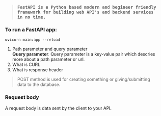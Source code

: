> ### **```FastAPI is a Python based modern and begineer friendly framework for building web API's and backend services in no time.```**

### To run a FastAPI app: 
```uvicorn main:app --reload```

1. Path parameter and query parameter  
   **Query parameter**: Query parameter is a key-value pair which descries more about a path parameter or url.
2. What is CURL
3. What is response header

> POST method is used for creating something or giving/submitting data to the database. 

### Request body
A request body is data sent by the client to your API. 


